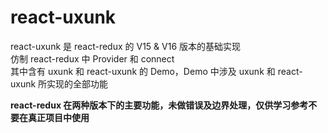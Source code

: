 # react-uxunk

react-uxunk 是 react-redux 的 V15 & V16 版本的基础实现 <br>
仿制 react-redux 中 Provider 和 connect <br>
其中含有 uxunk 和 react-uxunk 的 Demo，Demo 中涉及 uxunk 和 react-uxunk 所实现的全部功能 <br>

**react-redux 在两种版本下的主要功能，未做错误及边界处理，仅供学习参考不要在真正项目中使用** 
